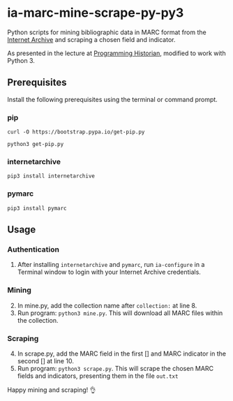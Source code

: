 # ia-marc-mine-scrape-py-py3

Python scripts for mining bibliographic data in MARC format from the [Internet Archive](https://archive.org/) and scraping a chosen field and indicator.

As presented in the lecture at [Programming Historian](https://programminghistorian.org/lessons/data-mining-the-internet-archive), modified to work with Python 3.

## Prerequisites

Install the following prerequisites using the terminal or command prompt.

### pip

`curl -O https://bootstrap.pypa.io/get-pip.py`

`python3 get-pip.py`

### internetarchive

`pip3 install internetarchive`

### pymarc

`pip3 install pymarc`

## Usage

### Authentication

1. After installing `internetarchive` and `pymarc`, run `ia-configure` in a Terminal window to login with your Internet Archive credentials.

### Mining

2. In mine.py, add the collection name after `collection:` at line 8.
3. Run program: `python3 mine.py`. This will download all MARC files within the collection.

### Scraping

4. In scrape.py, add the MARC field in the first [] and MARC indicator in the second [] at line 10.
5. Run program: `python3 scrape.py`. This will scrape the chosen MARC fields and indicators, presenting them in the file `out.txt`

Happy mining and scraping! 👌
